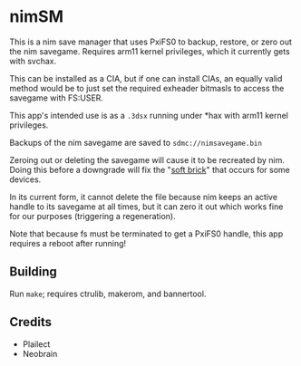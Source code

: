 # nimSM

This is a nim save manager that uses PxiFS0 to backup, restore, or zero out the nim savegame. Requires arm11 kernel privileges, which it currently gets with svchax.

This can be installed as a CIA, but if one can install CIAs, an equally valid method would be to just set the required exheader bitmasls to access the savegame with FS:USER.

This app's intended use is as a `.3dsx` running under \*hax with arm11 kernel privileges.

Backups of the nim savegame are saved to `sdmc://nimsavegame.bin`

Zeroing out or deleting the savegame will cause it to be recreated by nim. Doing this before a downgrade will fix the "[soft brick](https://github.com/Plailect/sysDowngrader/issues/1)" that occurs for some devices.

In its current form, it cannot delete the file because nim keeps an active handle to its savegame at all times, but it can zero it out which works fine for our purposes (triggering a regeneration).

Note that because fs must be terminated to get a PxiFS0 handle, this app requires a reboot after running!

## Building

Run `make`; requires ctrulib, makerom, and bannertool.

## Credits

+ Plailect
+ Neobrain
